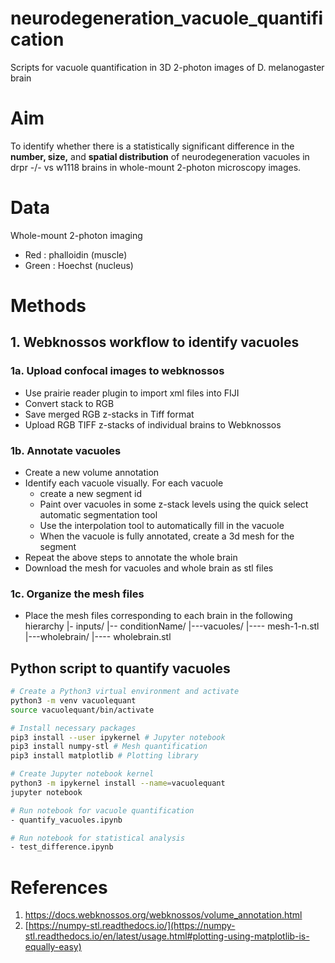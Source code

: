 # neurodegeneration_vacuole_quantification
Scripts for vacuole quantification in 3D 2-photon images of D. melanogaster brain 

# Aim

To identify whether there is a statistically significant difference in the **number, size,** and **spatial distribution** of neurodegeneration vacuoles in drpr -/- vs w1118 brains in whole-mount 2-photon microscopy images. 

# Data

Whole-mount 2-photon imaging

- Red : phalloidin (muscle)
- Green : Hoechst (nucleus)

# Methods

## 1. Webknossos workflow to identify vacuoles

### 1a. Upload confocal images to webknossos

- Use prairie reader plugin to import xml files into FIJI
- Convert stack to RGB
- Save merged RGB z-stacks in Tiff format
- Upload RGB TIFF z-stacks of individual brains to Webknossos

### 1b. Annotate vacuoles

- Create a new volume annotation 
- Identify each vacuole visually. For each vacuole
	- create a new segment id
	- Paint over vacuoles in some z-stack levels using the quick select automatic segmentation tool
	- Use the interpolation tool to automatically fill in the vacuole 
	- When the vacuole is fully annotated, create a 3d mesh for the segment
- Repeat the above steps to annotate the whole brain  
- Download the mesh for vacuoles and whole brain as stl files 

### 1c. Organize the mesh files

- Place the mesh files corresponding to each brain in the following hierarchy 
	|- inputs/
		|-- conditionName/
				|---vacuoles/
					|---- mesh-1-n.stl 
				|---wholebrain/
					|---- wholebrain.stl 


## Python script to quantify vacuoles

```bash
# Create a Python3 virtual environment and activate
python3 -m venv vacuolequant
source vacuolequant/bin/activate

# Install necessary packages
pip3 install --user ipykernel # Jupyter notebook
pip3 install numpy-stl # Mesh quantification
pip3 install matplotlib # Plotting library

# Create Jupyter notebook kernel
python3 -m ipykernel install --name=vacuolequant
jupyter notebook 

# Run notebook for vacuole quantification 
- quantify_vacuoles.ipynb

# Run notebook for statistical analysis 
- test_difference.ipynb 

```



# References

1. https://docs.webknossos.org/webknossos/volume_annotation.html  
2. [https://numpy-stl.readthedocs.io/](https://numpy-stl.readthedocs.io/en/latest/usage.html#plotting-using-matplotlib-is-equally-easy)